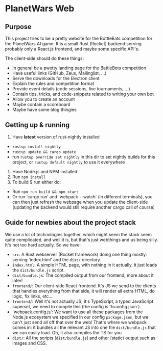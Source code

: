 # PlanetWars Web

## Purpose

This project tries to be a pretty website for the BottleBats competition for the PlanetWars AI game. It is a small Rust (Rocket) backend serving probably only a React.js frontend, and maybe some specific API's.

The client-side should do these things:

- In general be a pwetty landing page for the BattleBots competition
- Have useful links (GitHub, Zeus, Mailinglist, ...)
- Serve the downloads for the Electron client
- Explain the rules and competition format
- Provide event details (code sessions, live tournaments, ...)
- Contain tips, tricks, and code-snippets related to writing your own bot
- Allow you to create an account
- Maybe contain a scoreboard
- Maybe have some blog thingies

## Getting up & running

1. Have **latest** version of rust-nightly installed
- `rustup install nightly`
- `rustup update && cargo update`
- run `rustup override set nightly` in this dir to set nightly builds for this project, or `rustup default nightly` to use it everywhere
1. Have Node.js and NPM installed
1. Run `npm install`
1. To build $ run either do:
- Run `npm run build && npm start`
- Or run 'cargo run' and 'webpack --watch' (in different terminals), you can then just refresh the webpage when you update the client-side (updating the backend would still require another cargo call of course)

## Guide for newbies about the project stack

We use a lot of technologies together, which might seem the stack seem quite complicated, and well it is, but that's just webthings and us being silly. It's not too hard actually. So we have:

- `src`: A Rust webserver (Rocket framework) doing one thing mostly: serving 'index.html' and the `dist/` directory.
- `index.html`: A simple HTML page, with nothing in it actually, it just loads the `dist/bundle.js` script.
- `dist/bundle.js`: The compiled output from our frontend, more about it later!
- `frontend/`: Our client-side React frontend. It's JS we send to the clients that handles everything from that side, it will render all extra HTML, do logic, fix links, etc...
- `frontend/`: Well it's not actually JS, it's TypeScript, a typed JavaScript superset, we need to compile this (the config is 'tsconfig.json`).
- 'webpack.config.js': We want to use all these packages from the Node.js ecosystem we specified in our config `package.json`, but we can't just send all off that over the web! That's where we webpack comes in: it bundles all the relevant JS into one file `dist/bundle.js` that we can easily load. Oh, it also compiles the TS for you.
- `dist/`: All the scripts (`dist/bundle.js`) and other (static) output such as images and CSS.